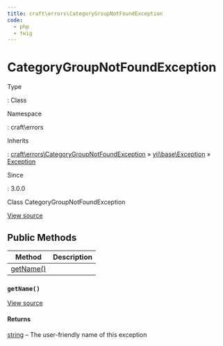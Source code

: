 ```yaml
---
title: craft\errors\CategoryGroupNotFoundException
code:
  - php
  - twig
---
```


# CategoryGroupNotFoundException

Type

:   Class

Namespace

:   craft\errors

Inherits

:   [craft\errors\CategoryGroupNotFoundException](craft-errors-categorygroupnotfoundexception.md) &raquo;
[yii\base\Exception](https://www.yiiframework.com/doc/api/2.0/yii-base-exception) &raquo;
[Exception](http://php.net/class.exception)

Since

:   3.0.0



Class CategoryGroupNotFoundException





[View source](https://github.com/craftcms/cms/blob/master/src/errors/CategoryGroupNotFoundException.php)






## Public Methods

| Method                                                                     | Description
| -------------------------------------------------------------------------- | -----------
| [getName()](craft-errors-categorygroupnotfoundexception.md#method-getname) |

### `getName()`










[View source](https://github.com/craftcms/cms/blob/master/src/errors/CategoryGroupNotFoundException.php#L23-L26)



#### Returns

[string](http://php.net/language.types.string) – The user-friendly name of this exception










